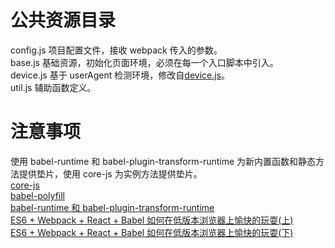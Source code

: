 # 公共资源目录

config.js 项目配置文件，接收 webpack 传入的参数。  
base.js 基础资源，初始化页面环境，必须在每一个入口脚本中引入。  
device.js 基于 userAgent 检测环境，修改自[device.js](https://github.com/matthewhudson/device.js)。  
util.js 辅助函数定义。  

# 注意事项

使用 babel-runtime 和 babel-plugin-transform-runtime 为新内置函数和静态方法提供垫片，使用 core-js 为实例方法提供垫片。  
[core-js](https://github.com/zloirock/core-js)  
[babel-polyfill](https://babeljs.io/docs/usage/polyfill/)  
[babel-runtime 和 babel-plugin-transform-runtime](https://babeljs.io/docs/plugins/transform-runtime/)  
[ES6 + Webpack + React + Babel 如何在低版本浏览器上愉快的玩耍(上)](https://yq.aliyun.com/articles/59107)  
[ES6 + Webpack + React + Babel 如何在低版本浏览器上愉快的玩耍(下)](https://yq.aliyun.com/articles/60724)  